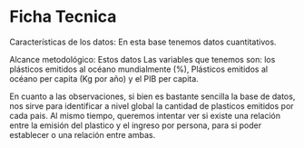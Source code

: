 # Ficha Tecnica 
Características de los datos: En esta base tenemos datos cuantitativos.

Alcance metodológico: Estos datos 
Las variables que tenemos son: los plásticos emitidos al océano mundialmente (%), 
Plásticos emitidos al océano per capita (Kg por año) y el PIB per capita.

En cuanto a las observaciones, si bien es bastante sencilla la base de datos, nos sirve para identificar a nivel global la cantidad de plasticos emitidos por cada pais.
Al mismo tiempo, queremos intentar ver si existe una relación entre la emisión del plastico y el ingreso por persona, para si poder establecer o una relación entre ambas.